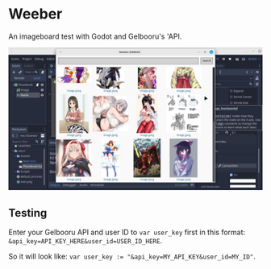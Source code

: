 # Weeber
An imageboard test with Godot and Gelbooru's 'API.

![preview](preview.png)

## Testing
Enter your Gelbooru API and user ID to `var user_key` first in this format: `&api_key=API_KEY_HERE&user_id=USER_ID_HERE`.

So it will look like: `var user_key := "&api_key=MY_API_KEY&user_id=MY_ID"`.